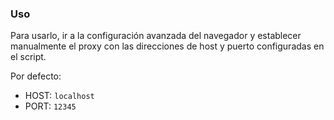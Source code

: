 ### Uso
Para usarlo, ir a la configuración avanzada del navegador y establecer manualmente el proxy con las direcciones de host y puerto configuradas en el script.

Por defecto:
- HOST: `localhost`
- PORT: `12345`
